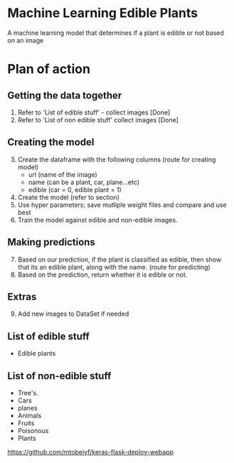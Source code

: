 # Machine Learning Edible Plants

A machine learning model that determines if a plant is edible or not based on an image

# Plan of action

## Getting the data together

1. Refer to 'List of edible stuff' - collect images [Done]
2. Refer to 'List of non edible stuff' collect images [Done]

## Creating the model

3. Create the dataframe with the following columns (route for creating model)
    - url (name of the image)
    - name (can be a plant, car, plane...etc)
    - edible (car = 0, edible plant = 1)
4. Create the model (refer to section)
5. Use hyper parameters; save mutliple weight files and compare and use best
6. Train the model against edible and non-edible images.

## Making predictions

7. Based on our prediction, if the plant is classified as edible, then show
that its an edible plant, along with the name. (route for predicting)
8. Based on the prediction, return whether it is edible or not.

## Extras

9. Add new images to DataSet if needed

## List of edible stuff

- Edible plants

## List of non-edible stuff

- Tree's.
- Cars
- planes
- Animals
- Fruits
- Poisonous
- Plants

https://github.com/mtobeiyf/keras-flask-deploy-webapp
